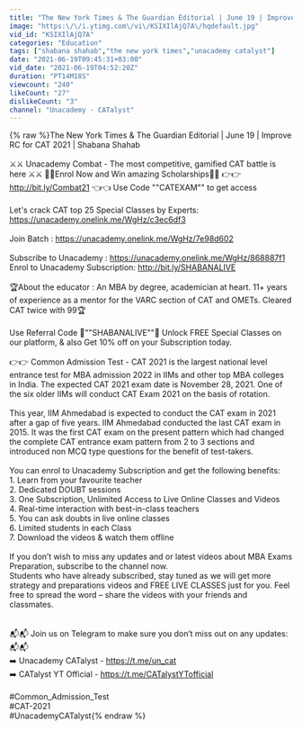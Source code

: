 ```yaml
---
title: "The New York Times & The Guardian Editorial | June 19 | Improve RC for CAT 2021 | Shabana Shahab"
image: "https:\/\/i.ytimg.com\/vi\/KSIXIlAjQ7A\/hqdefault.jpg"
vid_id: "KSIXIlAjQ7A"
categories: "Education"
tags: ["shabana shahab","the new york times","unacademy catalyst"]
date: "2021-06-19T09:45:31+03:00"
vid_date: "2021-06-19T04:52:20Z"
duration: "PT14M18S"
viewcount: "240"
likeCount: "27"
dislikeCount: "3"
channel: "Unacademy - CATalyst"
---
```

{% raw %}The New York Times &amp; The Guardian Editorial | June 19 | Improve RC for CAT 2021 | Shabana Shahab<br /><br />⚔️⚔️ Unacademy Combat - The most competitive, gamified CAT battle is here ⚔️⚔️ 🔻🔻Enrol Now and Win amazing Scholarships🔻🔻 👉👉 <a rel="nofollow" target="blank" href="http://bit.ly/Combat21">http://bit.ly/Combat21</a> 👈👈 Use Code &quot;&quot;CATEXAM&quot;&quot; to get access<br /><br />Let's crack CAT top 25 Special Classes by Experts: <a rel="nofollow" target="blank" href="https://unacademy.onelink.me/WgHz/c3ec6df3">https://unacademy.onelink.me/WgHz/c3ec6df3</a><br /><br />Join Batch : <a rel="nofollow" target="blank" href="https://unacademy.onelink.me/WgHz/7e98d602">https://unacademy.onelink.me/WgHz/7e98d602</a><br /> <br />Subscribe to Unacademy : <a rel="nofollow" target="blank" href="https://unacademy.onelink.me/WgHz/868887f1">https://unacademy.onelink.me/WgHz/868887f1</a><br />Enrol to Unacademy Subscription:  <a rel="nofollow" target="blank" href="http://bit.ly/SHABANALIVE">http://bit.ly/SHABANALIVE</a><br /><br />🏆About the educator : An MBA by degree, academician at heart. 11+ years of experience as a mentor for the VARC section of CAT and OMETs. Cleared CAT twice with 99🏆<br /> <br />Use Referral Code 🔰&quot;&quot;SHABANALIVE&quot;&quot;🔰 Unlock FREE Special Classes on our platform, &amp; also Get 10% off on your Subscription today.<br /><br />👉👉 Common Admission Test - CAT 2021 is the largest national level entrance test for MBA admission 2022 in IIMs and other top MBA colleges in India. The expected CAT 2021 exam date is November 28, 2021. One of the six older IIMs will conduct CAT Exam 2021 on the basis of rotation. <br /><br />This year, IIM Ahmedabad is expected to conduct the CAT exam in 2021 after a gap of five years. IIM Ahmedabad conducted the last CAT exam in 2015. It was the first CAT exam on the present pattern which had changed the complete CAT entrance exam pattern from 2 to 3 sections and introduced non MCQ type questions for the benefit of test-takers.<br /><br />You can enrol to Unacademy Subscription and get the following benefits: <br />1. Learn from your favourite teacher <br />2. Dedicated DOUBT sessions <br />3. One Subscription, Unlimited Access to Live Online Classes and Videos <br />4. Real-time interaction with best-in-class teachers <br />5. You can ask doubts in live online classes <br />6. Limited students in each Class <br />7. Download the videos &amp; watch them offline<br /><br />If you don’t wish to miss any updates and or latest videos about MBA Exams Preparation, subscribe to the channel now.<br />Students who have already subscribed, stay tuned as we will get more strategy and preparations videos and FREE LIVE CLASSES just for you. Feel free to spread the word – share the videos with your friends and classmates.<br /><br /><br />📬📬 Join us on Telegram to make sure you don’t miss out on any updates:📬📬<br />➡️ Unacademy CATalyst -  <a rel="nofollow" target="blank" href="https://t.me/un_cat">https://t.me/un_cat</a><br />➡️ CATalyst YT Official -  <a rel="nofollow" target="blank" href="https://t.me/CATalystYTofficial">https://t.me/CATalystYTofficial</a><br /><br />#Common_Admission_Test<br />#CAT-2021<br />#UnacademyCATalyst{% endraw %}
